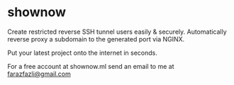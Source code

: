 # shownow
Create restricted reverse SSH tunnel users easily &amp; securely. Automatically reverse proxy a subdomain to the generated port via NGINX.

Put your latest project onto the internet in seconds.

For a free account at shownow.ml send an email to me at [farazfazli@gmail.com](mailto:farazfazli@gmail.com)